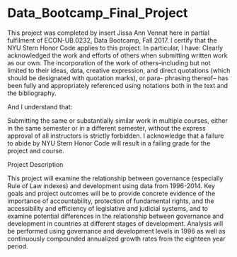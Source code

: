 # Data_Bootcamp_Final_Project

This project was completed by insert Jissa Ann Vennat here in partial fulfilment of ECON-UB.0232,
Data Bootcamp, Fall 2017. I certify that the NYU Stern Honor Code applies to this project. In
particular, I have:
Clearly acknowledged the work and efforts of others when submitting written work as our own.
The incorporation of the work of others–including but not limited to their ideas, data, creative
expression, and direct quotations (which should be designated with quotation marks), or para-
phrasing thereof– has been fully and appropriately referenced using notations both in the text and the bibliography.

And I understand that:

Submitting the same or substantially similar work in multiple courses, either in the same semester
or in a different semester, without the express approval of all instructors is strictly forbidden.
I acknowledge that a failure to abide by NYU Stern Honor Code will result in a failing grade for
the project and course.

Project Description

This project will examine the relationship between governance (especially Rule of Law indexes) and development using data from 1996-2014. Key goals and project outcomes will be to provide concrete evidence of the importance of accountability, protection of fundamental rights, and the accessibility and efficiency of legislative and judicial systems, and to examine potential differences in the relationship between governance and development in countries at different stages of development. Analysis will be performed using governance and development levels in 1996 as well as continuously compounded annualized growth rates from the eighteen year period.
